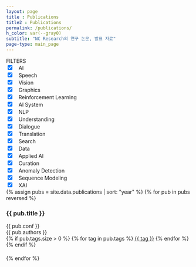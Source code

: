 ```yaml
---
layout: page
title : Publications
title2 : Publications
permalink: /publications/
h_color: var(--gray0)
subtitle: "NC Research의 연구 논문, 발표 자료"
page-type: main_page
---
```


<script src="{{ site.baseurl | prepend: site.url }}/assets/js/publications.js"></script>

<div class="home">
    <div class="blog-page">
        <div class="item-filter">
          <div class="item-filter-title">
            FILTERS
          </div>
          <div class="blog-filter-big">
            <input type="checkbox" id="ai" checked/><label for="ai"></label><span class="blog-filter-big-title">　AI</span><span id="ai_chevron" class="chevron"></span>
          </div>
          <div id="ai_subtech">
            <div class="blog-filter-small"><input type="checkbox" id="speech" checked/><label for="speech"></label>　Speech</div>
            <div class="blog-filter-small"><input type="checkbox" id="vision" checked/><label for="vision"></label>　Vision</div>
            <div class="blog-filter-small"><input type="checkbox" id="graphics" checked/><label for="graphics"></label>　Graphics</div>
            <div class="blog-filter-small"><input type="checkbox" id="reinforcement_learning" checked/><label for="reinforcement_learning"></label>　Reinforcement Learning</div>
            <div class="blog-filter-small"><input type="checkbox" id="ai_system" checked/><label for="ai_system"></label>　AI System</div>
          </div>
          <div class="blog-filter-big">
            <input type="checkbox" id="nlp" checked/><label for="nlp"></label><span class="blog-filter-big-title">　NLP</span><span id="nlp_chevron" class="chevron"></span>
          </div>
          <div id="nlp_subtech">
            <div class="blog-filter-small"><input type="checkbox" id="understanding" checked/><label for="understanding"></label>　Understanding</div>
            <div class="blog-filter-small"><input type="checkbox" id="dialogue" checked/><label for="dialogue"></label>　Dialogue</div>
            <div class="blog-filter-small"><input type="checkbox" id="translation" checked/><label for="translation"></label>　Translation</div>
            <div class="blog-filter-small"><input type="checkbox" id="search" checked/><label for="search"></label>　Search</div>
            <div class="blog-filter-small"><input type="checkbox" id="data" checked/><label for="data"></label>　Data</div>
          </div>
          <div class="blog-filter-big">
            <input type="checkbox" id="applied_ai" checked/><label for="applied_ai"></label><span class="blog-filter-big-title">　Applied AI</span><span id="applied_ai_chevron" class="chevron"></span>
          </div>
          <div id="applied_ai_subtech">
            <div class="blog-filter-small"><input type="checkbox" id="curation" checked/><label for="curation"></label>　Curation</div>
            <div class="blog-filter-small"><input type="checkbox" id="anomaly_detection" checked/><label for="anomaly_detection"></label>　Anomaly Detection</div>
            <div class="blog-filter-small"><input type="checkbox" id="sequence_modeling" checked/><label for="sequence_modeling"></label>　Sequence Modeling</div>
            <div class="blog-filter-small"><input type="checkbox" id="xai" checked/><label for="xai"></label>　XAI</div>
          </div>
        </div>
        <div class="publication-group">
            {% assign pubs = site.data.publications | sort: "year" %}
            {% for pub in pubs reversed %}
                <div class='publication_div {% if pub.tags.size > 0 %}{% for tag in pub.tags %}{{ tag }} {% endfor %}{% endif %}'>
                    <!-- <a href='' class='show-message' data-id='{{ pub.id }}'> -->
                    <h3 class='pub_title'>
                        {{ pub.title }}
                    </h3>
                    <div class='publications_meta'>{{ pub.conf }}</div>
                    <div class='publications_author'>{{ pub.authors }}</div>
                    <div class="publications_tag_list">
                    {% if pub.tags.size > 0 %}
                        {% for tag in pub.tags %}
                            <a class='publication_tag' href='' data-filter="{{ tag }}">{{ tag }}</a>
                        {% endfor %}
                    {% endif %}
                    </div>
                    <div>　</div>
                    <!-- </a> -->
                    <div class="modal-hide" id="pub_popup_{{ pub.id }}" style="display:none;">{{ pub.abstract }}</div>
                </div>
            {% endfor %}
        </div>
    </div>
</div>
